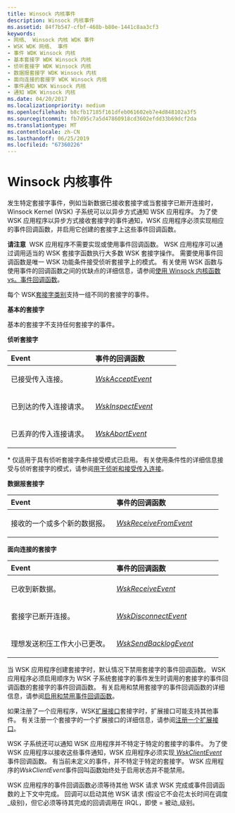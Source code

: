 ```yaml
---
title: Winsock 内核事件
description: Winsock 内核事件
ms.assetid: 84f7b547-cfbf-468b-b80e-1441c8aa3cf3
keywords:
- 网络、 Winsock 内核 WDK 事件
- WSK WDK 网络、 事件
- 事件 WDK Winsock 内核
- 基本套接字 WDK Winsock 内核
- 侦听套接字 WDK Winsock 内核
- 数据报套接字 WDK Winsock 内核
- 面向连接的套接字 WDK Winsock 内核
- 事件通知 WDK Winsock 内核
- 通知 WDK Winsock 内核
ms.date: 04/20/2017
ms.localizationpriority: medium
ms.openlocfilehash: b8cfb17185f161dfeb061602eb7e4d848102a3f5
ms.sourcegitcommit: fb7d95c7a5d47860918cd3602efdd33b69dcf2da
ms.translationtype: MT
ms.contentlocale: zh-CN
ms.lasthandoff: 06/25/2019
ms.locfileid: "67360226"
---
```

# <a name="winsock-kernel-events"></a>Winsock 内核事件


发生特定套接字事件，例如当新数据已接收套接字或当套接字已断开连接时，Winsock Kernel (WSK) 子系统可以以异步方式通知 WSK 应用程序。 为了使 WSK 应用程序以异步方式接收套接字的事件通知，WSK 应用程序必须实现相应的事件回调函数，并启用它创建的套接字上这些事件回调函数。

**请注意**  WSK 应用程序不需要实现或使用事件回调函数。 WSK 应用程序可以通过调用适当的 WSK 套接字函数执行大多数 WSK 套接字操作。 需要使用事件回调函数是唯一 WSK 功能条件接受侦听套接字上的模式。 有关使用 WSK 函数与使用事件的回调函数之间的优缺点的详细信息，请参阅[使用 Winsock 内核函数 vs。事件回调函数](using-winsock-kernel-functions-vs--event-callback-functions.md)。

 

每个 WSK[套接字类别](winsock-kernel-socket-categories.md)支持一组不同的套接字的事件。

**基本的套接字**

基本的套接字不支持任何套接字的事件。

**侦听套接字**

<table>
<colgroup>
<col width="50%" />
<col width="50%" />
</colgroup>
<thead>
<tr class="header">
<th align="left">Event</th>
<th align="left">事件的回调函数</th>
</tr>
</thead>
<tbody>
<tr class="odd">
<td align="left"><p>已接受传入连接。</p></td>
<td align="left"><p><a href="https://docs.microsoft.com/windows-hardware/drivers/ddi/content/wsk/nc-wsk-pfn_wsk_accept_event" data-raw-source="[&lt;em&gt;WskAcceptEvent&lt;/em&gt;](https://docs.microsoft.com/windows-hardware/drivers/ddi/content/wsk/nc-wsk-pfn_wsk_accept_event)"><em>WskAcceptEvent</em></a></p></td>
</tr>
<tr class="even">
<td align="left"><p>已到达的传入连接请求。<em></p></td>
<td align="left"><p><a href="https://docs.microsoft.com/windows-hardware/drivers/ddi/content/wsk/nc-wsk-pfn_wsk_inspect_event" data-raw-source="[&lt;em&gt;WskInspectEvent&lt;/em&gt;](https://docs.microsoft.com/windows-hardware/drivers/ddi/content/wsk/nc-wsk-pfn_wsk_inspect_event)"><em>WskInspectEvent</em></a></p></td>
</tr>
<tr class="odd">
<td align="left"><p>已丢弃的传入连接请求。</em></p></td>
<td align="left"><p><a href="https://docs.microsoft.com/windows-hardware/drivers/ddi/content/wsk/nc-wsk-pfn_wsk_abort_event" data-raw-source="[&lt;em&gt;WskAbortEvent&lt;/em&gt;](https://docs.microsoft.com/windows-hardware/drivers/ddi/content/wsk/nc-wsk-pfn_wsk_abort_event)"><em>WskAbortEvent</em></a></p></td>
</tr>
</tbody>
</table>

 

\* 仅适用于具有侦听套接字条件接受模式已启用。 有关使用条件性的详细信息接受与侦听套接字的模式，请参阅[用于侦听和接受传入连接](listening-for-and-accepting-incoming-connections.md)。

**数据报套接字**

<table>
<colgroup>
<col width="50%" />
<col width="50%" />
</colgroup>
<thead>
<tr class="header">
<th align="left">Event</th>
<th align="left">事件的回调函数</th>
</tr>
</thead>
<tbody>
<tr class="odd">
<td align="left"><p>接收的一个或多个新的数据报。</p></td>
<td align="left"><p><a href="https://docs.microsoft.com/windows-hardware/drivers/ddi/content/wsk/nc-wsk-pfn_wsk_receive_from_event" data-raw-source="[&lt;em&gt;WskReceiveFromEvent&lt;/em&gt;](https://docs.microsoft.com/windows-hardware/drivers/ddi/content/wsk/nc-wsk-pfn_wsk_receive_from_event)"><em>WskReceiveFromEvent</em></a></p></td>
</tr>
</tbody>
</table>

 

**面向连接的套接字**

<table>
<colgroup>
<col width="50%" />
<col width="50%" />
</colgroup>
<thead>
<tr class="header">
<th align="left">Event</th>
<th align="left">事件的回调函数</th>
</tr>
</thead>
<tbody>
<tr class="odd">
<td align="left"><p>已收到新数据。</p></td>
<td align="left"><p><a href="https://docs.microsoft.com/windows-hardware/drivers/ddi/content/wsk/nc-wsk-pfn_wsk_receive_event" data-raw-source="[&lt;em&gt;WskReceiveEvent&lt;/em&gt;](https://docs.microsoft.com/windows-hardware/drivers/ddi/content/wsk/nc-wsk-pfn_wsk_receive_event)"><em>WskReceiveEvent</em></a></p></td>
</tr>
<tr class="even">
<td align="left"><p>套接字已断开连接。</p></td>
<td align="left"><p><a href="https://docs.microsoft.com/windows-hardware/drivers/ddi/content/wsk/nc-wsk-pfn_wsk_disconnect_event" data-raw-source="[&lt;em&gt;WskDisconnectEvent&lt;/em&gt;](https://docs.microsoft.com/windows-hardware/drivers/ddi/content/wsk/nc-wsk-pfn_wsk_disconnect_event)"><em>WskDisconnectEvent</em></a></p></td>
</tr>
<tr class="odd">
<td align="left"><p>理想发送积压工作大小已更改。</p></td>
<td align="left"><p><a href="https://docs.microsoft.com/windows-hardware/drivers/ddi/content/wsk/nc-wsk-pfn_wsk_send_backlog_event" data-raw-source="[&lt;em&gt;WskSendBacklogEvent&lt;/em&gt;](https://docs.microsoft.com/windows-hardware/drivers/ddi/content/wsk/nc-wsk-pfn_wsk_send_backlog_event)"><em>WskSendBacklogEvent</em></a></p></td>
</tr>
</tbody>
</table>

 

当 WSK 应用程序创建套接字时，默认情况下禁用套接字的事件回调函数。 WSK 应用程序必须启用顺序为 WSK 子系统套接字的事件发生时调用的套接字的事件回调函数的套接字的事件回调函数。 有关启用和禁用套接字的事件回调函数的详细信息，请参阅[启用和禁用事件回调函数](enabling-and-disabling-event-callback-functions.md)。

如果注册了一个应用程序，WSK[扩展接口](winsock-kernel-extension-interfaces.md)套接字时，扩展接口可能支持其他事件。 有关注册一个套接字的一个扩展接口的详细信息，请参阅[注册一个扩展接口](registering-an-extension-interface.md)。

WSK 子系统还可以通知 WSK 应用程序并不特定于特定的套接字的事件。 为了使 WSK 应用程序以接收这些事件通知，WSK 应用程序必须实现[ *WskClientEvent* ](https://docs.microsoft.com/windows-hardware/drivers/ddi/content/wsk/nc-wsk-pfn_wsk_client_event)事件回调函数。 有当前未定义的事件，并不特定于特定的套接字。 WSK 应用程序的*WskClientEvent*事件回叫函数始终处于启用状态并不能禁用。

WSK 应用程序的事件回调函数必须等待其他 WSK 请求 WSK 完成或事件回调函数的上下文中完成。 回调可以启动其他 WSK 请求 (假设它不会花太长时间在调度\_级别)，但它必须等待其完成的回调调用在 IRQL，即使 = 被动\_级别。

 

 





